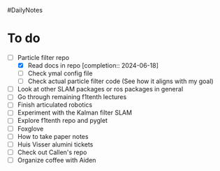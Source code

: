 #DailyNotes
# To do

- [ ] Particle filter repo
	- [x] Read docs in repo  [completion:: 2024-06-18]
	- [ ] Check ymal config file
	- [ ] Check actual particle filter code (See how it aligns with my goal)
- [ ] Look at other SLAM packages or ros packages in general
- [ ] Go through remaining f1tenth lectures
- [ ] Finish articulated robotics
- [ ] Experiment with the Kalman filter SLAM
- [ ] Explore f1tenth repo and pyglet
- [ ] Foxglove
- [ ] How to take paper notes
- [ ] Huis Visser alumini tickets
- [ ] Check out Callen's repo
- [ ] Organize coffee with Aiden
